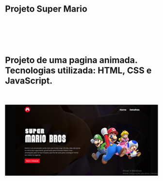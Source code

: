 <h1> Projeto Super Mario <h1>
<br>
<br>
<p> Projeto de uma pagina animada. Tecnologias utilizada: HTML, CSS e JavaScript.<p>
<br>
<img src= "https://github.com/Willianpontes/Projeto-Super-Mario/blob/main/src/imagens/readmemario.png?raw=true">
